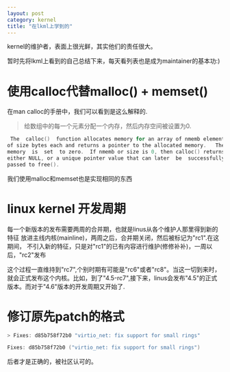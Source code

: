 ```yaml
---
layout: post
category: kernel
title: "在lkml上学到的"
---
```


kernel的维护者，表面上很光鲜，其实他们的责任很大。

暂时先将lkml上看到的自己总结下来，每天看列表也是成为maintainer的基本功:)

# 使用calloc代替malloc() + memset()

在man calloc的手册中，我们可以看到是这么解释的.

>给数组中的每一个元素分配一个内存，然后内存空间被设置为0.

```c
 The  calloc()  function allocates memory for an array of nmemb elements
of size bytes each and returns a pointer to the allocated memory.   The
memory  is  set  to zero.  If nmemb or size is 0, then calloc() returns
either NULL, or a unique pointer value that can later  be  successfully
passed to free().
```
我们使用malloc和memset也是实现相同的东西

# linux kernel 开发周期
每一个新版本的发布需要两周的合并期，也就是linus从各个维护人那里得到新的特征
放进主线内核(mainline)，两周之后，合并期关闭，然后被标记为"rc1".在这期间，
不引入新的特征，只是对"rc1"的已有内容进行维护(修修补补)，一周以后，"rc2"发布

这个过程一直维持到"rc7",个别时期有可能是"rc6"或者"rc8"。当这一切到来时，
就会正式发布这个内核。比如，到了"4.5-rc7",接下来，linus会发布"4.5"的正式版本。而对于"4.6"版本的开发周期又开始了.

# 修订原先patch的格式

```c
> Fixes: d85b758f72b0 "virtio_net: fix support for small rings"

Fixes: d85b758f72b0 ("virtio_net: fix support for small rings")
```
后者才是正确的，被社区认可的。

